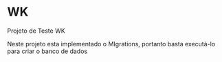 # WK
Projeto de Teste WK

Neste projeto esta implementado o MIgrations, portanto basta executá-lo para criar o banco de dados
